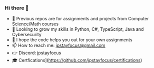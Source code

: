 ### Hi there 👋

- 📖 Previous repos are for assignments and projects from Computer Science/Math courses
- 🌱 Looking to grow my skills in Python, C#, TypeScript, Java and Cybersecurity
- 🙏 I hope the code helps you out for your own assignments
- 📫 How to reach me: jpstayfocus@gmail.com
- 👉 Discord: jpstayfocus
- 🎓 Certfications](https://github.com/jpstayfocus/certifications)
